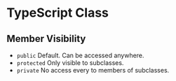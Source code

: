 # TypeScript Class

## Member Visibility

* `public` Default. Can be accessed anywhere.
* `protected` Only visible to subclasses.
* `private` No access every to members of subclasses.
